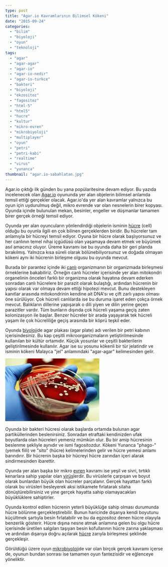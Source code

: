 ```yaml
---
type: post
title: "Agar.io Kavramlarının Bilimsel Kökeni"
date: "2015-09-24"
categories: 
  - "bilim"
  - "biyoloji"
  - "oyun"
  - "teknoloji"
tags: 
  - "agar"
  - "agar-agar"
  - "agar-io"
  - "agar-io-nedir"
  - "agar-io-turkce"
  - "bakteri"
  - "biyoloji"
  - "ekzositoz"
  - "fagositoz"
  - "html-5"
  - "html5"
  - "hucre"
  - "kultur"
  - "mikro-evren"
  - "mikrobiyoloji"
  - "multiplayer"
  - "oyun"
  - "petri"
  - "petri-kabi"
  - "realtime"
  - "virus"
  - "yunanca"
thumbnail: "agar.io-sabahlatan.jpg"
---
```


Agar.io çıktığı ilk günden bu yana popülaritesine devam ediyor. Bu yazıda incelenecek olan [Agar.io](http://sabahlatan.com/blog/agar-io-oyunu-ve-puf-noktalari/) oyununda yer alan objelerin bilimsel anlamda temsil ettiği gerçekler olacak. Agar.io'da yer alan kavramlar yalnızca bu oyun için uydurulmuş değil, mikro evrende var olan nesnelerin birer kopyası. Oyunda içinde bulunulan mekan, besinler, engeller ve düşmanlar tamamen birer gerçek örneği temsil ediyor.

Oyunda yer alan oyuncuların yönlendirdiği objelerin isminin [hücre](http://sabahlatan.com/etiket/hücre/) (cell) olduğu bu oyunla ilgili en çok bilinen gerçeklerden biridir. Bu hücreler tam anlamıyla bir hücreyi temsil ediyor. Oyuna bir hücre olarak başlıyorsunuz ve her canlının temel nihai içgüdüsü olan yaşamaya devam etmek ve büyümek asıl amacınız oluyor. Üreme kavramı ise bu oyunda daha bir geri planda bırakılmış. Yalnızca kısa süreli olarak bölünebiliyorsunuz ve doğada olmayan kökeni aynı iki hücrenin birleşme olgusu bu oyunda mevcut.

Burada bir parantez içinde iki [canlı](http://sabahlatan.com/etiket/canlı/) organizmanın bir organizmada birleşmesi örneklerine bakabiliriz. Örneğin canlı hücreler içerisinde yer alan mitokondri organelinin önceleri farklı bir organizma olarak hayatına devam ederken sonradan canlı hücrelere bir parazit olarak bulaştığı, ardından hücrenin bir yapısı olarak var olmaya devam ettiği hipotezi mevcut. Bunu destekleyen kanıtlar arasında mitokondrinin kendine ait DNA'sı ve çift zarlı yapısı olması öne sürülüyor. Çok hücreli canlılarda ise bu duruma işaret eden çokça örnek mevcut. Balıkların dillerine yapışarak o dili yiyen ve dilin yerine geçen parazitler vardır. Tüm bunların dışında çok hücreli yaşama geçiş zaten kolonizasyon ile başlar. Benzer hücreler bir arada yaşayarak tek hücreli yaşam ile çok hücreliliğe geçiş arasında bir köprü teşkil eder.

Oyunda [biyoloji](http://sabahlatan.com/etiket/biyoloji/)de agar plakası (agar plate) adı verilen bir petri kabının içerisindesiniz. Bu kap çeşitli mikroorganizmaların yetiştirilmesinde kullanılan bir kültür ortamıdır. Küçük yosunlar ve çeşitli bakterilerin geliştirilmesinde kullanılır. Agar ise su yosunu kökenli bir tür jelatindir ve isminin kökeni Malayca "jel" anlamındaki "agar-agar" kelimesinden gelir.

![Agar plakası](images/5365405758_87c0da4d02_b-300x200.jpg)

Oyunda bir bakteri hücresi olarak  başlarda ortamda bulunan agar partiküllerinden beslenirsiniz. Sonradan etraftaki kendinizden ufak boyutlarda olan hücreleri yemeniz mümkün olur. Bu bir amip hücresinin beslenme şekliyle aynıdır ve ismi fagositozdur. Kökeni Yunanca "phago-" (yemek fiili) ve "sito" (hücre) kelimelerinden gelir ve hücre yemesi anlamı barındırır. Bir hücrenin başka bir hücreyi hücre zarından içeri alarak sindirmesinden ibarettir.

Oyunda yer alan başka bir mikro [evren](http://sabahlatan.com/etiket/evren/) kavramı ise yeşil ve sivri, tırtıklı kenarlara sahip yapılar olan [virüs](http://sabahlatan.com/etiket/virüs/)lerdir. Bu virüslerle çarpışan ve boyut olarak bunlardan büyük olan hücreler parçalanır. Gerçek hayattan farklı olarak bu virüsleri besleyerek aksi istikamete fırlatarak silaha dönüştürebilirsiniz ve yine gerçek hayatta sahip olamayacakları büyüklüklere sahiptirler.

Oyunda kontrol edilen hücrenin yeterli büyüklüğe sahip olması durumunda hücre bölünme gerçekleştirebilir. Bunun haricinde dışarıya kendi boyutunu küçültmek şartıyla besin fırlatabilir ve bu da egzositoz denen hücre olayıyla benzerlik gösterir. Hücre dışına nesne atmak anlamına gelen bu olgu hücre içerisinde üretilen salgıları taşıyan besin kofullarının hücre zarına yaklaşması ve ardından dışarıya doğru açılarak [hücre](http://sabahlatan.com/etiket/hücre/) zarıyla birleşmesi şeklinde gerçekleşir.

Görüldüğü üzere oyun [mikrobiyoloji](http://sabahlatan.com/etiket/mikrobiyoloji/)de var olan birçok gerçek kavramı içerse de, oyunun bundan sonrası ise tamamen oyun fantezisidir ve eğlenceye yöneliktir.
